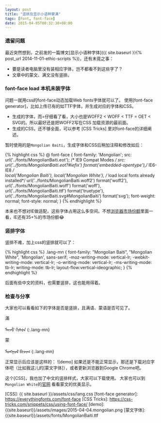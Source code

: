 ```yaml
---
layout: post
title: "竖排及显示小语种蒙满"
tags: [Font, font-face]
date: 2015-04-05T00:32:30+08:00
---
```


### 遗留问题

最近突然想到，之前发的一篇博文[显示小语种字体]({{ site.baseurl }}{% post_url 2014-11-01-ethic-scripts %})，还有未竟之事：

* 要是读者电脑里没有装相应字体，岂不都看不到这些字了？
* 文章中的蒙文、满文没有竖排。


### font-face load 本机未装字体

问题一就用css的font-face动态加载Web fonts字体就可以了。 使用[font-face generator]，比如上传已有的如TTF字体，并生成对应的字体和CSS。

- 生成的字体，而=仔细看了看，大小也是WOFF2 < WOFF < TTF = OET < SVG的。所以最好还是把WOFF2写在CSS 加载资源的最前面。
- 生成的CSS，还不够全面，可以参考 [CSS Tricks] 里对font-face的详细阐述。

暂时使用的是`Mongolian Baiti`，生成字体和CSS后稍加注释和修改如后：

{% highlight css %}
@ font-face {
font-family: 'Mongolian';
    src: url('../fonts/MongolianBaiti.eot'); /* IE9 Compat Modes */
    src: 
     url('../fonts/MongolianBaiti.eot?#iefix') format('embedded-opentype'),/* IE6-IE8 */         
     local('Mongolian Baiti'), 
     local('Mongolian White'), /* load local fonts already installed*/
     url('../fonts/MongolianBaiti.woff2') format('woff2'),
     url('../fonts/MongolianBaiti.woff') format('woff'),
     url('../fonts/MongolianBaiti.ttf') format('truetype'),
     url('../fonts/MongolianBaiti.svg#MongolianBaiti') format('svg');
    font-weight: normal;
    font-style: normal;
}
{% endhighlight %}


本来也不想对IE做适配，这些字体占用这么多空间。不想[浏览器市场份额]里面一看，IE还有35+%的市场份额😂 

### 竖排字体

竖排不难，加上css的竖排就可以了：

{% highlight css %}
.lang-mn {
  font-family: "Mongolian Baiti", "Mongolian White", 'Mongolian', sans-serif;
  -moz-writing-mode: vertical-lr;
  -webkit-writing-mode: vertical-lr;
  -o-writing-mode: vertical-lr;
  -ms-writing-mode: tb-lr;
  writing-mode: tb-lr;
  layout-flow:vertical-ideographic;
}
{% endhighlight %}

后面有些中文的资料，也需要竖排，这也能用得着。

### 检查与分享

大家也可以看看如下的字体是否是竖排，且满语、蒙语是否可见了。

滿

ᠮᠠᠨᠵᡠ ᡤᡳᠰᡠᠨ 
{:.lang-mn}

蒙

ᠮᠣᠩᠭᠣᠯ ᠪᠢᠴᠢᠭ᠌
{:.lang-mn}

正常显示后应该是这样的： ![demo]
如果还是不能正常显示，那还是下载对应字体吧（比如我这儿的[蒙文字体]），或者更新浏览器到Google Chrome吧。

这个[CSS]，我也加了中文的竖排样式，大家可以下载使用。
大家也可以到`Mongolian White`的[官网](http://www.mongolfont.com/cn/font/mnglwhiteotf.html) 看看蒙文的优美显示。


[浏览器市场份额]: http://tongji.baidu.com/data/browser
[CSS]: {{ site.baseurl }}/assets/css/lang.css
[font-face generator]: https://everythingfonts.com/font-face
[CSS Tricks]: https://css-tricks.com/snippets/css/using-font-face/
[demo]: {{site.baseurl}}/assets/images/2015-04-04.mongolian.png
[蒙文字体]: {{site.baseurl}}/assets/fonts/MongolianBaiti.ttf